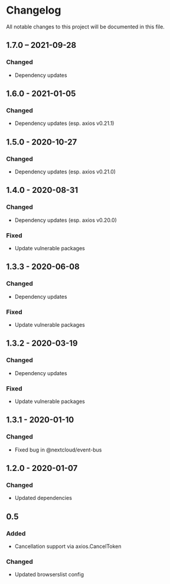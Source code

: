 # Changelog
All notable changes to this project will be documented in this file.

## 1.7.0 – 2021-09-28
### Changed
- Dependency updates

## 1.6.0 - 2021-01-05
### Changed
- Dependency updates (esp. axios v0.21.1)

## 1.5.0 - 2020-10-27
### Changed
- Dependency updates (esp. axios v0.21.0)

## 1.4.0 - 2020-08-31
### Changed
- Dependency updates (esp. axios v0.20.0)
### Fixed
- Update vulnerable packages

## 1.3.3 - 2020-06-08
### Changed
- Dependency updates
### Fixed
- Update vulnerable packages

## 1.3.2 - 2020-03-19
### Changed
- Dependency updates
### Fixed
- Update vulnerable packages

## 1.3.1 - 2020-01-10
### Changed
- Fixed bug in @nextcloud/event-bus

## 1.2.0 - 2020-01-07
### Changed
- Updated dependencies

## 0.5
### Added
- Cancellation support via axios.CancelToken
### Changed
- Updated browserslist config
